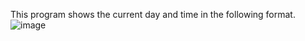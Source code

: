This program shows the current day and time in the following format.
![image](https://github.com/user-attachments/assets/0b028ebb-4db7-48a0-bdb6-998f79f9c361)
